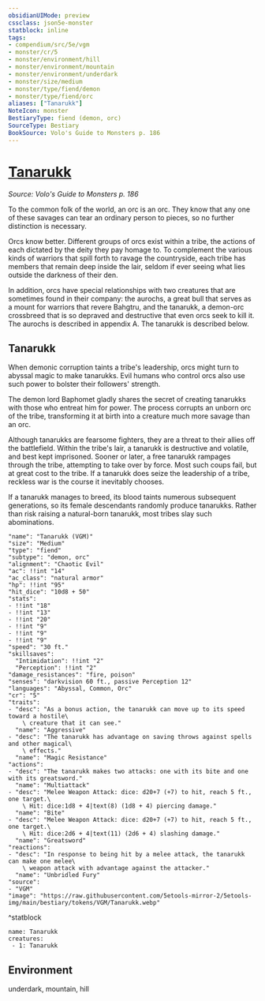 ```yaml
---
obsidianUIMode: preview
cssclass: json5e-monster
statblock: inline
tags:
- compendium/src/5e/vgm
- monster/cr/5
- monster/environment/hill
- monster/environment/mountain
- monster/environment/underdark
- monster/size/medium
- monster/type/fiend/demon
- monster/type/fiend/orc
aliases: ["Tanarukk"]
NoteIcon: monster
BestiaryType: fiend (demon, orc)
SourceType: Bestiary
BookSource: Volo's Guide to Monsters p. 186
---
```

# [Tanarukk](3-Mechanics\CLI\bestiary\fiend/tanarukk-vgm.md)
*Source: Volo's Guide to Monsters p. 186*  

To the common folk of the world, an orc is an orc. They know that any one of these savages can tear an ordinary person to pieces, so no further distinction is necessary.

Orcs know better. Different groups of orcs exist within a tribe, the actions of each dictated by the deity they pay homage to. To complement the various kinds of warriors that spill forth to ravage the countryside, each tribe has members that remain deep inside the lair, seldom if ever seeing what lies outside the darkness of their den.

In addition, orcs have special relationships with two creatures that are sometimes found in their company: the aurochs, a great bull that serves as a mount for warriors that revere Bahgtru, and the tanarukk, a demon-orc crossbreed that is so depraved and destructive that even orcs seek to kill it. The aurochs is described in appendix A. The tanarukk is described below.

## Tanarukk

When demonic corruption taints a tribe's leadership, orcs might turn to abyssal magic to make tanarukks. Evil humans who control orcs also use such power to bolster their followers' strength.

The demon lord Baphomet gladly shares the secret of creating tanarukks with those who entreat him for power. The process corrupts an unborn orc of the tribe, transforming it at birth into a creature much more savage than an orc.

Although tanarukks are fearsome fighters, they are a threat to their allies off the battlefield. Within the tribe's lair, a tanarukk is destructive and volatile, and best kept imprisoned. Sooner or later, a free tanarukk rampages through the tribe, attempting to take over by force. Most such coups fail, but at great cost to the tribe. If a tanarukk does seize the leadership of a tribe, reckless war is the course it inevitably chooses.

If a tanarukk manages to breed, its blood taints numerous subsequent generations, so its female descendants randomly produce tanarukks. Rather than risk raising a natural-born tanarukk, most tribes slay such abominations.

```statblock
"name": "Tanarukk (VGM)"
"size": "Medium"
"type": "fiend"
"subtype": "demon, orc"
"alignment": "Chaotic Evil"
"ac": !!int "14"
"ac_class": "natural armor"
"hp": !!int "95"
"hit_dice": "10d8 + 50"
"stats":
- !!int "18"
- !!int "13"
- !!int "20"
- !!int "9"
- !!int "9"
- !!int "9"
"speed": "30 ft."
"skillsaves":
  "Intimidation": !!int "2"
  "Perception": !!int "2"
"damage_resistances": "fire, poison"
"senses": "darkvision 60 ft., passive Perception 12"
"languages": "Abyssal, Common, Orc"
"cr": "5"
"traits":
- "desc": "As a bonus action, the tanarukk can move up to its speed toward a hostile\
    \ creature that it can see."
  "name": "Aggressive"
- "desc": "The tanarukk has advantage on saving throws against spells and other magical\
    \ effects."
  "name": "Magic Resistance"
"actions":
- "desc": "The tanarukk makes two attacks: one with its bite and one with its greatsword."
  "name": "Multiattack"
- "desc": "Melee Weapon Attack: dice: d20+7 (+7) to hit, reach 5 ft., one target.\
    \ Hit: dice:1d8 + 4|text(8) (1d8 + 4) piercing damage."
  "name": "Bite"
- "desc": "Melee Weapon Attack: dice: d20+7 (+7) to hit, reach 5 ft., one target.\
    \ Hit: dice:2d6 + 4|text(11) (2d6 + 4) slashing damage."
  "name": "Greatsword"
"reactions":
- "desc": "In response to being hit by a melee attack, the tanarukk can make one melee\
    \ weapon attack with advantage against the attacker."
  "name": "Unbridled Fury"
"source":
- "VGM"
"image": "https://raw.githubusercontent.com/5etools-mirror-2/5etools-img/main/bestiary/tokens/VGM/Tanarukk.webp"
```
^statblock

```encounter-table
name: Tanarukk
creatures:
 - 1: Tanarukk
```

## Environment

underdark, mountain, hill